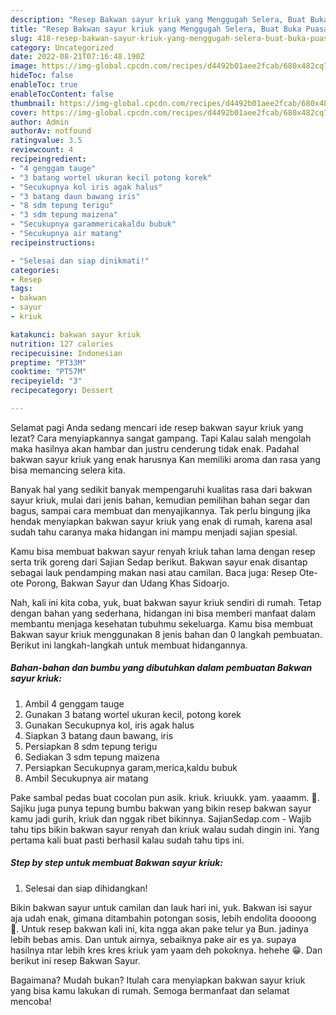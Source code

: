 ```yaml
---
description: "Resep Bakwan sayur kriuk yang Menggugah Selera, Buat Buka Puasa Menggugah Selera"
title: "Resep Bakwan sayur kriuk yang Menggugah Selera, Buat Buka Puasa Menggugah Selera"
slug: 418-resep-bakwan-sayur-kriuk-yang-menggugah-selera-buat-buka-puasa-menggugah-selera
category: Uncategorized
date: 2022-08-21T07:16:48.190Z
image: https://img-global.cpcdn.com/recipes/d4492b01aee2fcab/680x482cq70/bakwan-sayur-kriuk-foto-resep-utama.jpg
hideToc: false
enableToc: true
enableTocContent: false
thumbnail: https://img-global.cpcdn.com/recipes/d4492b01aee2fcab/680x482cq70/bakwan-sayur-kriuk-foto-resep-utama.jpg
cover: https://img-global.cpcdn.com/recipes/d4492b01aee2fcab/680x482cq70/bakwan-sayur-kriuk-foto-resep-utama.jpg
author: Admin
authorAv: notfound
ratingvalue: 3.5
reviewcount: 4
recipeingredient:
- "4 genggam tauge"
- "3 batang wortel ukuran kecil potong korek"
- "Secukupnya kol iris agak halus"
- "3 batang daun bawang iris"
- "8 sdm tepung terigu"
- "3 sdm tepung maizena"
- "Secukupnya garammericakaldu bubuk"
- "Secukupnya air matang"
recipeinstructions:

- "Selesai dan siap dinikmati!"
categories:
- Resep
tags:
- bakwan
- sayur
- kriuk

katakunci: bakwan sayur kriuk 
nutrition: 127 calories
recipecuisine: Indonesian
preptime: "PT33M"
cooktime: "PT57M"
recipeyield: "3"
recipecategory: Dessert

---
```



Selamat pagi Anda sedang mencari ide resep bakwan sayur kriuk yang lezat? Cara menyiapkannya sangat gampang. Tapi Kalau salah mengolah maka hasilnya akan hambar dan justru cenderung tidak enak. Padahal bakwan sayur kriuk yang enak harusnya Kan memiliki aroma dan rasa yang bisa memancing selera kita.


Banyak hal yang sedikit banyak mempengaruhi kualitas rasa dari bakwan sayur kriuk, mulai dari jenis bahan, kemudian pemilihan bahan segar dan bagus, sampai cara membuat dan menyajikannya. Tak perlu bingung jika hendak menyiapkan bakwan sayur kriuk yang enak di rumah, karena asal sudah tahu caranya maka hidangan ini mampu menjadi sajian spesial.

Kamu bisa membuat bakwan sayur renyah kriuk tahan lama dengan resep serta trik goreng dari Sajian Sedap berikut. Bakwan sayur enak disantap sebagai lauk pendamping makan nasi atau camilan. Baca juga: Resep Ote-ote Porong, Bakwan Sayur dan Udang Khas Sidoarjo.


Nah, kali ini kita coba, yuk, buat bakwan sayur kriuk sendiri di rumah. Tetap dengan bahan yang sederhana, hidangan ini bisa memberi manfaat dalam membantu menjaga kesehatan tubuhmu sekeluarga. Kamu bisa membuat Bakwan sayur kriuk menggunakan 8 jenis bahan dan 0 langkah pembuatan. Berikut ini langkah-langkah untuk membuat hidangannya.

<!--inarticleads1-->

##### Bahan-bahan dan bumbu yang dibutuhkan dalam pembuatan Bakwan sayur kriuk:

1. Ambil 4 genggam tauge
1. Gunakan 3 batang wortel ukuran kecil, potong korek
1. Gunakan Secukupnya kol, iris agak halus
1. Siapkan 3 batang daun bawang, iris
1. Persiapkan 8 sdm tepung terigu
1. Sediakan 3 sdm tepung maizena
1. Persiapkan Secukupnya garam,merica,kaldu bubuk
1. Ambil Secukupnya air matang


Pake sambal pedas buat cocolan pun asik. kriuk. kriuukk. yam. yaaamm. 🤤. Sajiku juga punya tepung bumbu bakwan yang bikin resep bakwan sayur kamu jadi gurih, kriuk dan nggak ribet bikinnya. SajianSedap.com - Wajib tahu tips bikin bakwan sayur renyah dan kriuk walau sudah dingin ini. Yang pertama kali buat pasti berhasil kalau sudah tahu tips ini. 

<!--inarticleads2-->

##### Step by step untuk membuat Bakwan sayur kriuk:


1. Selesai dan siap dihidangkan!

Bikin bakwan sayur untuk camilan dan lauk hari ini, yuk. Bakwan isi sayur aja udah enak, gimana ditambahin potongan sosis, lebih endolita doooong 🤤. Untuk resep bakwan kali ini, kita ngga akan pake telur ya Bun. jadinya lebih bebas amis. Dan untuk airnya, sebaiknya pake air es ya. supaya hasilnya ntar lebih kres kres kriuk yam yaam deh pokoknya. hehehe 😁. Dan berikut ini resep Bakwan Sayur. 

Bagaimana? Mudah bukan? Itulah cara menyiapkan bakwan sayur kriuk yang bisa kamu lakukan di rumah. Semoga bermanfaat dan selamat mencoba!
